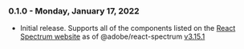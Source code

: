 ### 0.1.0 - Monday, January 17, 2022
- Initial release. Supports all of the components listed on the [React Spectrum website](https://react-spectrum.adobe.com/react-spectrum/index.html) as of @adobe/react-spectrum [v3.15.1](https://www.npmjs.com/package/@adobe/react-spectrum/v/3.15.1)